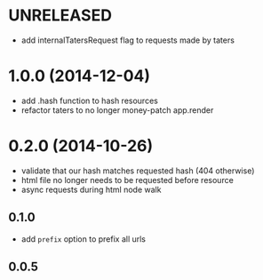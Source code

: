 # UNRELEASED

* add internalTatersRequest flag to requests made by taters

# 1.0.0 (2014-12-04)

* add .hash function to hash resources
* refactor taters to no longer money-patch app.render

# 0.2.0 (2014-10-26)

* validate that our hash matches requested hash (404 otherwise)
* html file no longer needs to be requested before resource
* async requests during html node walk

## 0.1.0

* add `prefix` option to prefix all urls

## 0.0.5
